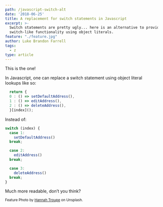 ```yaml
---
path: /javascript-switch-alt
date: '2018-06-25'
title: A replacement for switch statements in Javascript
excerpt: >-
  Switch statements are pretty ugly... here is an alternative to provide
  switch-like functionality using object literals.
feature: "./feature.jpg"
author: Luke Brandon Farrell
tags:
  - z
type: article  
---
```


This is the one!

In Javascript, one can replace a switch statement using object literal lookups like so:

```javascript
  return {
  0 : () => setDefaultAddress(),
  1 : () => editAddress(),
  2 : () => deleteAddress(),
  }[index]();
```
Instead of:


```javascript
switch (index) {
  case 1:
    setDefaultAddress()  
  break;

  case 2:
    editAddress()      
  break;

  case 3:
    deleteAddress()    
  break;
}
```

Much more readable, don’t you think?


<small>Feature Photo by [Hannah Troupe](https://unsplash.com/@htroupe) on Unsplash.</small>
